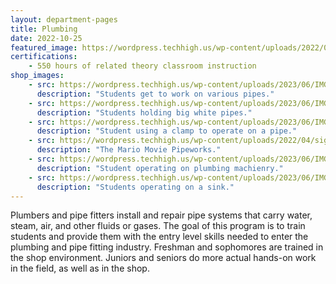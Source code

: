 ```yaml
---
layout: department-pages
title: Plumbing
date: 2022-10-25
featured_image: https://wordpress.techhigh.us/wp-content/uploads/2022/04/sigmund-4CNNH2KEjhc-unsplash-1.jpg
certifications:
    - 550 hours of related theory classroom instruction 
shop_images:
    - src: https://wordpress.techhigh.us/wp-content/uploads/2023/06/IMG_4598.HEIC.jpg
      description: "Students get to work on various pipes."
    - src: https://wordpress.techhigh.us/wp-content/uploads/2023/06/IMG_4590.HEIC.jpg
      description: "Students holding big white pipes."
    - src: https://wordpress.techhigh.us/wp-content/uploads/2023/06/IMG_3663.HEIC.jpg
      description: "Student using a clamp to operate on a pipe."
    - src: https://wordpress.techhigh.us/wp-content/uploads/2022/04/sigmund-4CNNH2KEjhc-unsplash-1.jpg
      description: "The Mario Movie Pipeworks."
    - src: https://wordpress.techhigh.us/wp-content/uploads/2023/06/IMG_7950.HEIC.jpg
      description: "Student operating on plumbing machienry."
    - src: https://wordpress.techhigh.us/wp-content/uploads/2023/06/IMG_7973.HEIC.jpg
      description: "Students operating on a sink."
---
```


Plumbers and pipe fitters install and repair pipe systems that carry water, steam, air, and other fluids or gases. The goal of this program is to train students and provide them with the entry level skills needed to enter the plumbing and pipe fitting industry. Freshman and sophomores are trained in the shop environment. Juniors and seniors do more actual hands-on work in the field, as well as in the shop.





